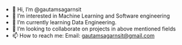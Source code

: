 - 👋 Hi, I’m @gautamsagarnsit
- 👀 I’m interested in Machine Learning and Software engineering
- 🌱 I’m currently learning Data Engineering.
- 💞️ I’m looking to collaborate on projects in above mentioned fields
- 📫 How to reach me: Email: gautamsagarnsit@gmail.com

<!---
gautamsagarnsit/gautamsagarnsit is a ✨ special ✨ repository because its `README.md` (this file) appears on your GitHub profile.
You can click the Preview link to take a look at your changes.
--->
